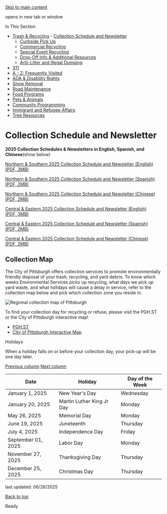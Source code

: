 [Skip to main content](https://www.pittsburghpa.gov/Resident-Services/Trash-Recycling/Collection-Schedule-and-Newsletter#main-content)

opens in new tab or window

In This Section

- [Trash & Recycling](https://www.pittsburghpa.gov/Resident-Services/Trash-Recycling)  - [Collection Schedule and Newsletter](https://www.pittsburghpa.gov/Resident-Services/Trash-Recycling/Collection-Schedule-and-Newsletter)
  - [Curbside Pick Up](https://www.pittsburghpa.gov/Resident-Services/Trash-Recycling/Curbside-Pick-Up)
  - [Commercial Recycling](https://www.pittsburghpa.gov/Resident-Services/Trash-Recycling/Commercial-Recycling)
  - [Special Event Recycling](https://www.pittsburghpa.gov/Resident-Services/Trash-Recycling/Special-Event-Recycling)
  - [Drop-Off Info & Additional Resources](https://www.pittsburghpa.gov/Resident-Services/Trash-Recycling/Drop-Off-Info-Additional-Resources)
  - [Anti-Litter and Illegal Dumping](https://www.pittsburghpa.gov/Resident-Services/Trash-Recycling/Anti-Litter-and-Illegal-Dumping)
- [311](https://www.pittsburghpa.gov/Resident-Services/311)
- [A - Z: Frequently Visited](https://www.pittsburghpa.gov/Resident-Services/A-Z-Frequently-Visited)
- [ADA & Disability Rights](https://www.pittsburghpa.gov/Resident-Services/ADA-Disability-Rights)
- [Snow Removal](https://www.pittsburghpa.gov/Resident-Services/Snow-Removal)
- [Road Maintenance](https://www.pittsburghpa.gov/Resident-Services/Road-Maintenance)
- [Food Programs](https://www.pittsburghpa.gov/Resident-Services/Food-Programs)
- [Pets & Animals](https://www.pittsburghpa.gov/Resident-Services/Pets-Animals)
- [Community Programming](https://www.pittsburghpa.gov/Resident-Services/Community-Programming)
- [Immigrant and Refugee Affairs](https://www.pittsburghpa.gov/Resident-Services/Immigrant-and-Refugee-Affairs)
- [Tree Resources](https://www.pittsburghpa.gov/Resident-Services/Tree-Resources)

# Collection Schedule and Newsletter

**2025 Collection Schedules & Newsletters in English, Spanish, and Chinese**(show below)

[Northern & Southern 2025 Collection Schedule and Newsletter (English)(PDF, 3MB)](https://www.pittsburghpa.gov/files/assets/city/v/1/dpw/documents/2025-city-of-pittsburgh-north-south-mailer.pdf)

[Northern & Southern 2025 Collection Schedule and Newsletter (Spanish)(PDF, 2MB)](https://www.pittsburghpa.gov/files/assets/city/v/1/dpw/documents/city-of-pittsburgh_north-south-mailer_final_spanish.pdf "Northern & Southern 2025 Collection Schedule & Newsletter(Spanish)")

[Northern & Southern 2025 Collection Schedule and Newsletter (Chinese)(PDF, 2MB)](https://www.pittsburghpa.gov/files/assets/city/v/1/dpw/documents/city-of-pittsburgh_north-south-mailer_final_chinese.pdf "Northern & Southern 2025 Collection Schedule and Newsletter Chinese")

[Central & Eastern 2025 Collection Schedule and Newsletter (English)(PDF, 3MB)](https://www.pittsburghpa.gov/files/assets/city/v/1/dpw/documents/2025-city-of-pittsburgh-central-east-mailer.pdf)

[Central & Eastern 2025 Collection Schedule and Newsletter (Spanish)(PDF, 2MB)](https://www.pittsburghpa.gov/files/assets/city/v/1/dpw/documents/city-of-pittsburgh_central-east-mailer_final_spanish.pdf "Central & Eastern 2025 Collection Schedule and Newsletter (Spanish)")

[Central & Eastern 2025 Collection Schedule and Newsletter (Chinese)(PDF, 2MB)](https://www.pittsburghpa.gov/files/assets/city/v/1/dpw/documents/city-of-pittsburgh_central-east-mailer_final_chinese.pdf "Central & Eastern 2025 Collection Schedule and Newsletter (Spanish)")

## Collection Map

The City of Pittsburgh offers collection services to promote environmentally friendly disposal of your trash, recycling, and yard debris. To know which weeks Environmental Services picks up recycling, what days we pick up yard waste, and what holidays will cause a delay in service, refer to the collection map below and pick which collection zone you reside in.

![Regional collection map of Pittsburgh](https://www.pittsburghpa.gov/files/assets/city/v/1/dpw/images/12574_regional-map-collections.jpg)

To find your collection day for recycling or refuse, please visit the PGH.ST or the City of Pittsburgh interactive map!

- [PGH.ST](https://pgh.st/)
- [City of Pittsburgh Interactive Map](https://pittsburghpa.maps.arcgis.com/apps/instant/lookup/index.html?appid=e4bfa044291a4d3f8e2b38c3de5919d9)

Holidays

When a holiday falls on or before your collection day, your pick-up will be one day later.

[Previous column](https://www.pittsburghpa.gov/Resident-Services/Trash-Recycling/Collection-Schedule-and-Newsletter#) [Next column](https://www.pittsburghpa.gov/Resident-Services/Trash-Recycling/Collection-Schedule-and-Newsletter#)

| Date | Holiday | Day of the Week |
| --- | --- | --- |
| January 1, 2025 | New Year's Day | Wednesday |
| January 20, 2025 | Martin Luther King Jr Day | Monday |
| May 26, 2025 | Memorial Day | Monday |
| June 19, 2025 | Juneteenth | Thursday |
| July 4, 2025 | Independence Day | Friday |
| September 01, 2025 | Labor Day | Monday |
| November 27, 2025 | Thanksgiving Day | Thursday |
| December 25, 2025 | Christmas Day | Thursday |

last updated: 06/26/2025

[Back to top](https://www.pittsburghpa.gov/Resident-Services/Trash-Recycling/Collection-Schedule-and-Newsletter#body-top)

Ready
